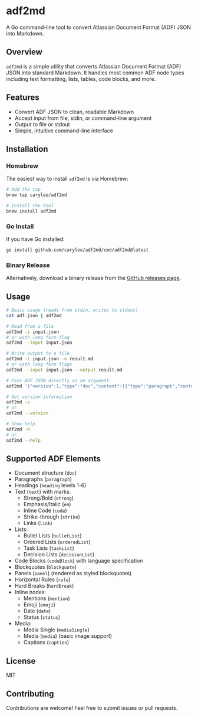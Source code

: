 # adf2md

A Go command-line tool to convert Atlassian Document Format (ADF) JSON into Markdown.

## Overview

`adf2md` is a simple utility that converts Atlassian Document Format (ADF) JSON into standard Markdown. It handles most common ADF node types including text formatting, lists, tables, code blocks, and more.

## Features

- Convert ADF JSON to clean, readable Markdown
- Accept input from file, stdin, or command-line argument
- Output to file or stdout
- Simple, intuitive command-line interface

## Installation

### Homebrew

The easiest way to install `adf2md` is via Homebrew:

```bash
# Add the tap
brew tap carylee/adf2md

# Install the tool
brew install adf2md
```

### Go Install

If you have Go installed:

```bash
go install github.com/carylee/adf2md/cmd/adf2md@latest
```

### Binary Release

Alternatively, download a binary release from the [GitHub releases page](https://github.com/carylee/adf2md/releases).

## Usage

```bash
# Basic usage (reads from stdin, writes to stdout)
cat adf.json | adf2md

# Read from a file
adf2md -i input.json
# or with long form flag
adf2md --input input.json

# Write output to a file
adf2md -i input.json -o result.md
# or with long form flags
adf2md --input input.json --output result.md

# Pass ADF JSON directly as an argument
adf2md '{"version":1,"type":"doc","content":[{"type":"paragraph","content":[{"type":"text","text":"Hello world"}]}]}'

# Get version information
adf2md -v
# or
adf2md --version

# Show help
adf2md -h
# or
adf2md --help
```

## Supported ADF Elements

- Document structure (`doc`)
- Paragraphs (`paragraph`)
- Headings (`heading` levels 1-6)
- Text (`text`) with marks:
  - Strong/Bold (`strong`)
  - Emphasis/Italic (`em`)
  - Inline Code (`code`)
  - Strike-through (`strike`)
  - Links (`link`)
- Lists:
  - Bullet Lists (`bulletList`)
  - Ordered Lists (`orderedList`)
  - Task Lists (`taskList`)
  - Decision Lists (`decisionList`)
- Code Blocks (`codeBlock`) with language specification
- Blockquotes (`blockquote`)
- Panels (`panel`) (rendered as styled blockquotes)
- Horizontal Rules (`rule`)
- Hard Breaks (`hardBreak`)
- Inline nodes:
  - Mentions (`mention`)
  - Emoji (`emoji`)
  - Date (`date`)
  - Status (`status`)
- Media: 
  - Media Single (`mediaSingle`)
  - Media (`media`) (basic image support)
  - Captions (`caption`)

## License

MIT

## Contributing

Contributions are welcome! Feel free to submit issues or pull requests.
